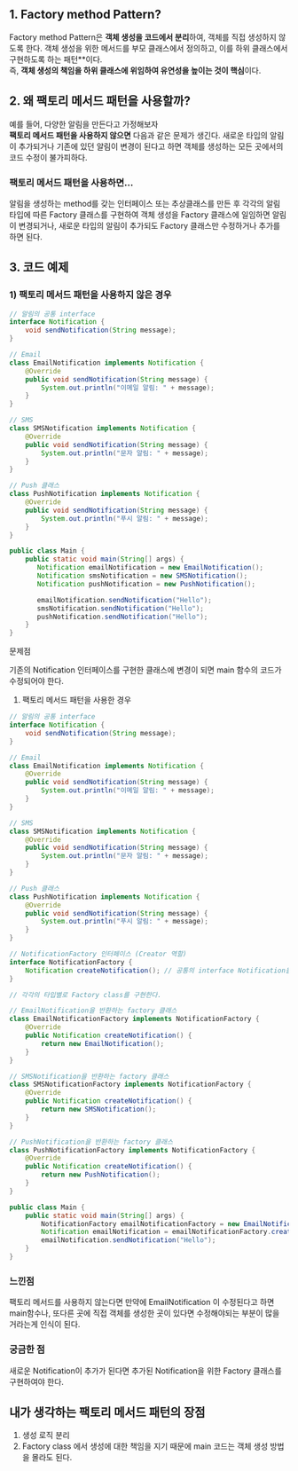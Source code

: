 ## 1. Factory method Pattern?

Factory method Pattern은 **객체 생성을 코드에서 분리**하여, 객체를 직접 생성하지 않도록 한다. 객체 생성을 위한 메서드를 부모 클래스에서 정의하고, 이를 하위 클래스에서 구현하도록 하는 패턴**이다.  
즉, **객체 생성의 책임을 하위 클래스에 위임하여 유연성을 높이는 것이 핵심**이다.


## 2. 왜 팩토리 메서드 패턴을 사용할까?

예를 들어, 다양한 알림을 만든다고 가정해보자  
**팩토리 메서드 패턴을 사용하지 않으면** 다음과 같은 문제가 생긴다.
새로운 타입의 알림이 추가되거나 기존에 있던 알림이 변경이 된다고 하면 객체를 생성하는 모든 곳에서의 코드 수정이 불가피하다.


### 팩토리 메서드 패턴을 사용하면…
알림을 생성하는 method를 갖는 인터페이스 또는 추상클래스를 만든 후 각각의 알림 타입에 따른 Factory 클래스를 구현하여 객체 생성을 Factory 클래스에 일임하면 알림이 변경되거나, 새로운 타입의 알림이 추가되도 Factory 클래스만 수정하거나 추가를 하면 된다.


## 3. 코드 예제

### 1) 팩토리 메서드 패턴을 사용하지 않은 경우

```java
// 알림의 공통 interface
interface Notification {
    void sendNotification(String message);
}

// Email
class EmailNotification implements Notification {
    @Override
    public void sendNotification(String message) {
        System.out.println("이메일 알림: " + message);
    }
}

// SMS
class SMSNotification implements Notification {
    @Override
    public void sendNotification(String message) {
        System.out.println("문자 알림: " + message);
    }
}

// Push 클래스
class PushNotification implements Notification {
    @Override
    public void sendNotification(String message) {
        System.out.println("푸시 알림: " + message);
    }
}

public class Main {
    public static void main(String[] args) {
       Notification emailNotification = new EmailNotification();
       Notification smsNotification = new SMSNotification();
       Notification pushNotification = new PushNotification();

       emailNotification.sendNotification("Hello");
       smsNotification.sendNotification("Hello");
       pushNotification.sendNotification("Hello");
    }
}
```

문제점  

기존의 Notification 인터페이스를 구현한 클래스에 변경이 되면 main 함수의 코드가 수정되어야 한다.



1) 팩토리 메서드 패턴을 사용한 경우

```java
// 알림의 공통 interface
interface Notification {
    void sendNotification(String message);
}

// Email
class EmailNotification implements Notification {
    @Override
    public void sendNotification(String message) {
        System.out.println("이메일 알림: " + message);
    }
}

// SMS
class SMSNotification implements Notification {
    @Override
    public void sendNotification(String message) {
        System.out.println("문자 알림: " + message);
    }
}

// Push 클래스
class PushNotification implements Notification {
    @Override
    public void sendNotification(String message) {
        System.out.println("푸시 알림: " + message);
    }
}

// NotificationFactory 인터페이스 (Creator 역할)
interface NotificationFactory {
    Notification createNotification(); // 공통의 interface Notification을 반환한다.
}

// 각각의 타입별로 Factory class를 구현한다.

// EmailNotification을 반환하는 factory 클래스
class EmailNotificationFactory implements NotificationFactory {
    @Override
    public Notification createNotification() {
        return new EmailNotification();
    }
}

// SMSNotification을 반환하는 factory 클래스
class SMSNotificationFactory implements NotificationFactory {
    @Override
    public Notification createNotification() {
        return new SMSNotification();
    }
}

// PushNotification을 반환하는 factory 클래스
class PushNotificationFactory implements NotificationFactory {
    @Override
    public Notification createNotification() {
        return new PushNotification();
    }
}

public class Main {
    public static void main(String[] args) {
        NotificationFactory emailNotificationFactory = new EmailNotificationFactory();
        Notification emailNotification = emailNotificationFactory.createNotification();
        emailNotification.sendNotification("Hello");
    }
}
```
### 느낀점  
팩토리 메서드를 사용하지 않는다면 만약에 EmailNotification 이 수정된다고 하면 main함수나, 또다른 곳에 직접 객체를 생성한 곳이 있다면 수정해야되는 부분이 많을 거라는게 인식이 된다.  

### 궁금한 점 
새로운 Notification이 추가가 된다면 추가된 Notification을 위한 Factory 클래스를 구현하여야 한다.


## 내가 생각하는 팩토리 메서드 패턴의 장점
1. 생성 로직 분리  
2. Factory class 에서 생성에 대한 책임을 지기 때문에 main 코드는 객체 생성 방법을 몰라도 된다.
